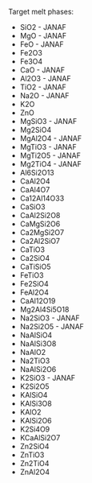 Target melt phases:

- SiO2 - JANAF
- MgO - JANAF
- FeO - JANAF
- Fe2O3
- Fe3O4
- CaO - JANAF
- Al2O3 - JANAF
- TiO2 - JANAF
- Na2O - JANAF
- K2O
- ZnO
- MgSiO3 - JANAF
- Mg2SiO4
- MgAl2O4 - JANAF
- MgTiO3 - JANAF
- MgTi2O5 - JANAF
- Mg2TiO4 - JANAF
- Al6Si2O13
- CaAl2O4
- CaAl4O7
- Ca12Al14O33
- CaSiO3
- CaAl2Si2O8
- CaMgSi2O6
- Ca2MgSi2O7
- Ca2Al2SiO7
- CaTiO3
- Ca2SiO4
- CaTiSiO5
- FeTiO3
- Fe2SiO4
- FeAl2O4
- CaAl12O19
- Mg2Al4Si5O18
- Na2SiO3 - JANAF
- Na2Si2O5 - JANAF
- NaAlSiO4
- NaAlSi3O8
- NaAlO2
- Na2TiO3
- NaAlSi2O6
- K2SiO3 - JANAF
- K2Si2O5
- KAlSiO4
- KAlSi3O8
- KAlO2
- KAlSi2O6
- K2Si4O9
- KCaAlSi2O7
- Zn2SiO4
- ZnTiO3
- Zn2TiO4
- ZnAl2O4